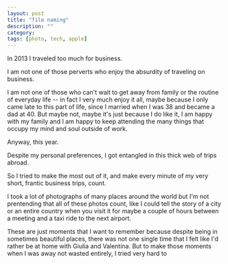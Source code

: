 ```yaml
---
layout: post
title: "file naming"
description: ""
category:
tags: [photo, tech, apple]
---
```


In 2013 I traveled too much for business.

I am not one of those perverts who enjoy the absurdity of traveling on business.

I am not one of those who can't wait to get away from family or the routine of everyday life -- in fact I very much enjoy it all, maybe because I only came late to this part of life, since I married when I was 38 and became a dad at 40. But maybe not, maybe it's just because I do like it, I am happy with my family and I am happy to keep attending the many things that occupy my mind and soul outside of work.

Anyway, this year.

Despite my personal preferences, I got entangled in this thick web of trips abroad.

So I tried to make the most out of it, and make every minute of my very short, frantic business trips, count.

I took a lot of photographs of many places around the world but I'm not prentending that all of these photos count, like I could tell the story of a city or an entire country when you visit it for maybe a couple of hours between a meeting and a taxi ride to the next airport.

These are just moments that I want to remember because despite being in sometimes beautiful places, there was not one single time that I felt like I'd rather be at home with Giulia and Valentina. But to make those moments when I was away not wasted entirely, I tried very hard to 